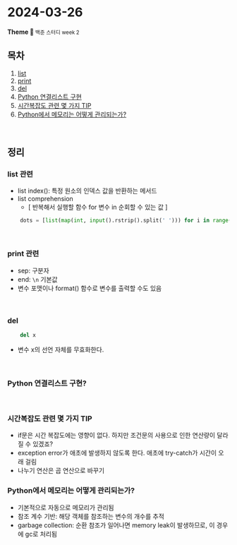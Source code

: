 <h1>2024-03-26</h1>
<strong>Theme 💭 </strong>
<small>백준 스터디 week 2</small>

<br/>

## 목차

1. [list](#list-관련)
2. [print](#print-관련)
3. [del](#del)
4. [Python 연결리스트 구현](#Python-연결리스트-구현)
5. [시간복잡도 관련 몇 가지 TIP](#시간복잡도-관련-몇-가지-TIP)
6. [Python에서 메모리는 어떻게 관리되는가?](#Python에서-메모리는-어떻게-관리되는가?)


<br/>

## 정리

### list 관련
- list index(): 특정 원소의 인덱스 값을 반환하는 메서드
- list comprehension
    - [ 반복해서 실행할 함수 for 변수 in 순회할 수 있는 값 ]

```py
    dots = [list(map(int, input().rstrip().split(' '))) for i in range(N)]
```

<br/>

### print 관련
- sep: 구분자
- end: `\n` 기본값
- 변수 포맷이나 format() 함수로 변수를 출력할 수도 있음
<br/>

### del
```py
    del x
```
- 변수 x의 선언 자체를 무효화한다.
<br/>

### Python 연결리스트 구현?
<br/>

### 시간복잡도 관련 몇 가지 TIP
- if문은 시간 복잡도에는 영향이 없다.
하지만 조건문의 사용으로 인한 연산량이 달라질 수 있겠죠?
- exception error가 애초에 발생하지 않도록 한다.
애초에 try-catch가 시간이 오래 걸림
- 나누기 연산은 곱 연산으로 바꾸기

### Python에서 메모리는 어떻게 관리되는가?
- 기본적으로 자동으로 메모리가 관리됨
- 참조 계수 기반: 해당 객체를 참조하는 변수의 개수를 추적
- garbage collection: 순환 참조가 일어나면 memory leak이 발생하므로, 이 경우에 gc로 처리됨